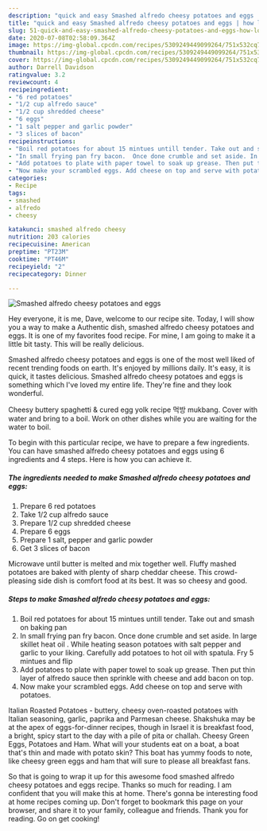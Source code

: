 ```yaml
---
description: "quick and easy Smashed alfredo cheesy potatoes and eggs | how long to bake Smashed alfredo cheesy potatoes and eggs"
title: "quick and easy Smashed alfredo cheesy potatoes and eggs | how long to bake Smashed alfredo cheesy potatoes and eggs"
slug: 51-quick-and-easy-smashed-alfredo-cheesy-potatoes-and-eggs-how-long-to-bake-smashed-alfredo-cheesy-potatoes-and-eggs
date: 2020-07-08T02:58:09.364Z
image: https://img-global.cpcdn.com/recipes/5309249449099264/751x532cq70/smashed-alfredo-cheesy-potatoes-and-eggs-recipe-main-photo.jpg
thumbnail: https://img-global.cpcdn.com/recipes/5309249449099264/751x532cq70/smashed-alfredo-cheesy-potatoes-and-eggs-recipe-main-photo.jpg
cover: https://img-global.cpcdn.com/recipes/5309249449099264/751x532cq70/smashed-alfredo-cheesy-potatoes-and-eggs-recipe-main-photo.jpg
author: Darrell Davidson
ratingvalue: 3.2
reviewcount: 4
recipeingredient:
- "6 red potatoes"
- "1/2 cup alfredo sauce"
- "1/2 cup shredded cheese"
- "6 eggs"
- "1 salt pepper and garlic powder"
- "3 slices of bacon"
recipeinstructions:
- "Boil red potatoes for about 15 mintues untill tender. Take out and smash on baking pan"
- "In small frying pan fry bacon.  Once done crumble and set aside. In large skillet heat oil . While heating season potatoes with salt pepper and garlic to your liking.  Carefully add potatoes to hot oil with spatula. Fry 5 mintues and flip"
- "Add potatoes to plate with paper towel to soak up grease. Then put thin layer of alfredo sauce then sprinkle with cheese and add bacon on top."
- "Now make your scrambled eggs. Add cheese on top and serve with potatoes."
categories:
- Recipe
tags:
- smashed
- alfredo
- cheesy

katakunci: smashed alfredo cheesy 
nutrition: 203 calories
recipecuisine: American
preptime: "PT23M"
cooktime: "PT46M"
recipeyield: "2"
recipecategory: Dinner

---
```



![Smashed alfredo cheesy potatoes and eggs](https://img-global.cpcdn.com/recipes/5309249449099264/751x532cq70/smashed-alfredo-cheesy-potatoes-and-eggs-recipe-main-photo.jpg)

Hey everyone, it is me, Dave, welcome to our recipe site. Today, I will show you a way to make a Authentic dish, smashed alfredo cheesy potatoes and eggs. It is one of my favorites food recipe. For mine, I am going to make it a little bit tasty. This will be really delicious.

Smashed alfredo cheesy potatoes and eggs is one of the most well liked of recent trending foods on earth. It's enjoyed by millions daily. It's easy, it is quick, it tastes delicious. Smashed alfredo cheesy potatoes and eggs is something which I've loved my entire life. They're fine and they look wonderful.

Cheesy buttery spaghetti &amp; cured egg yolk recipe 먹방 mukbang. Cover with water and bring to a boil. Work on other dishes while you are waiting for the water to boil.


To begin with this particular recipe, we have to prepare a few ingredients. You can have smashed alfredo cheesy potatoes and eggs using 6 ingredients and 4 steps. Here is how you can achieve it.

<!--inarticleads1-->

##### The ingredients needed to make Smashed alfredo cheesy potatoes and eggs:

1. Prepare 6 red potatoes
1. Take 1/2 cup alfredo sauce
1. Prepare 1/2 cup shredded cheese
1. Prepare 6 eggs
1. Prepare 1 salt, pepper and garlic powder
1. Get 3 slices of bacon


Microwave until butter is melted and mix together well. Fluffy mashed potatoes are baked with plenty of sharp cheddar cheese. This crowd-pleasing side dish is comfort food at its best. It was so cheesy and good. 

<!--inarticleads2-->

##### Steps to make Smashed alfredo cheesy potatoes and eggs:

1. Boil red potatoes for about 15 mintues untill tender. Take out and smash on baking pan
1. In small frying pan fry bacon.  Once done crumble and set aside. In large skillet heat oil . While heating season potatoes with salt pepper and garlic to your liking.  Carefully add potatoes to hot oil with spatula. Fry 5 mintues and flip
1. Add potatoes to plate with paper towel to soak up grease. Then put thin layer of alfredo sauce then sprinkle with cheese and add bacon on top.
1. Now make your scrambled eggs. Add cheese on top and serve with potatoes.


Italian Roasted Potatoes - buttery, cheesy oven-roasted potatoes with Italian seasoning, garlic, paprika and Parmesan cheese. Shakshuka may be at the apex of eggs-for-dinner recipes, though in Israel it is breakfast food, a bright, spicy start to the day with a pile of pita or challah. Cheesy Green Eggs, Potatoes and Ham. What will your students eat on a boat, a boat that&#39;s thin and made with potato skin? This boat has yummy foods to note, like cheesy green eggs and ham that will sure to please all breakfast fans. 

So that is going to wrap it up for this awesome food smashed alfredo cheesy potatoes and eggs recipe. Thanks so much for reading. I am confident that you will make this at home. There's gonna be interesting food at home recipes coming up. Don't forget to bookmark this page on your browser, and share it to your family, colleague and friends. Thank you for reading. Go on get cooking!
